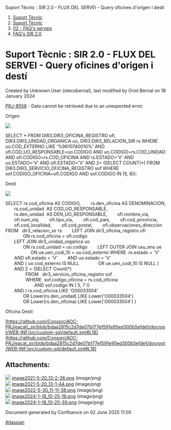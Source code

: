 Suport Tècnic : SIR 2.0 - FLUX DEL SERVEI - Query oficines d'origen i destí  

1.  [Suport Tècnic](index.md)
2.  [Suport Tècnic](13893782.md)
3.  [02 - FAQ's serveis](26313393.md)
4.  [FAQ's SIR 2.0](41523073.md)

Suport Tècnic : SIR 2.0 - FLUX DEL SERVEI - Query oficines d'origen i destí
===========================================================================

Created by Unknown User (otecobernal), last modified by Oriol Bernal on 18 January 2024

[PRJ-8558](https://contacte.aoc.cat/browse/PRJ-8558?src=confmacro) - Data cannot be retrieved due to an unexpected error.

Origen

![](attachments/64981586/100008862.png)

SELECT \*
FROM DIR3.DIR3\_OFICINA\_REGISTRO ofi,
     DIR3.DIR3\_UNIDAD\_ORGANICA uo,
     DIR3.DIR3\_RELACION\_SIR rs
WHERE uo.COD\_EXTERNO LIKE '%9610740010%'
  AND ofi.COD\_UO\_RESPONSABLE=uo.CODIGO
  AND uo.CODIGO=rs.COD\_UNIDAD
  AND ofi.CODIGO=rs.COD\_OFICINA
  AND rs.ESTADO='V'
  AND uo.ESTADO='V'
  AND ofi.ESTADO='V'
  AND 2=
    (SELECT COUNT(\*)
     FROM DIR3.DIR3\_SERVICIO\_OFICINA\_REGISTRO sof
     WHERE sof.CODIGO\_OFICINA=ofi.CODIGO
       AND sof.CODIGO IN (5,
                          6));

Destí

![](attachments/64981586/100008861.png)

SELECT rs.cod\_oficina AS CODIGO,
       rs.den\_oficina AS DENOMINACION,
       rs.cod\_unidad  AS COD\_UO\_RESPONSABLE,
       rs.den\_unidad  AS DEN\_UO\_RESPONSABLE,
       ofi.nombre\_via,
       ofi.num\_via,
       ofi.tipo\_via,
       ofi.cod\_pais,
       ofi.cod\_provincia,
       ofi.cod\_localidad,
       ofi.cod\_postal,
       ofi.observaciones\_direccion
FROM   dir3\_relacion\_sir rs
       LEFT JOIN dir3\_oficina\_registro ofi
              ON rs.cod\_oficina = ofi.codigo
       LEFT JOIN dir3\_unidad\_organica uo
              ON rs.cod\_unidad = uo.codigo
       LEFT OUTER JOIN usu\_ens ue
                    ON ue.uen\_codi\_10 = uo.cod\_externo
WHERE  rs.estado = 'V'
       AND ofi.estado = 'V'
       AND uo.estado = 'V'
       AND ( uo.cod\_externo IS NULL
              OR ue.uen\_codi\_10 IS NULL )
       AND 2 = (SELECT Count(\*)
                FROM   dir3\_servicio\_oficina\_registro sof
                WHERE  sof.codigo\_oficina = rs.cod\_oficina
                       AND sof.codigo IN ( 5, 7 ))
       AND ( rs.cod\_oficina LIKE 'O00033504'
              OR Lower(rs.den\_unidad) LIKE Lower('O00033504')
              OR Lower(rs.den\_oficina) LIKE Lower('O00033504') ) 

Oficina Destí:

[https://github.com/ConsorciAOC-PRJ/eacat\_sir/blob/bdaa2815c2d7de07b177e1591e95ed300b5efde1/docroot/WEB-INF/src/custom-sql/default.xml#L18](https://github.com/ConsorciAOC-PRJ/eacat_sir/blob/bdaa2815c2d7de07b177e1591e95ed300b5efde1/docroot/WEB-INF/src/custom-sql/default.xml#L18)

Attachments:
------------

![](images/icons/bullet_blue.gif) [image2021-5-20\_13-2-36.png](attachments/64981586/64981587.png) (image/png)  
![](images/icons/bullet_blue.gif) [image2021-5-20\_13-1-44.png](attachments/64981586/64981588.png) (image/png)  
![](images/icons/bullet_blue.gif) [image2022-5-30\_11-11-38.png](attachments/64981586/64981591.png) (image/png)  
![](images/icons/bullet_blue.gif) [image2024-1-18\_10-25-16.png](attachments/64981586/100008861.png) (image/png)  
![](images/icons/bullet_blue.gif) [image2024-1-18\_10-25-39.png](attachments/64981586/100008862.png) (image/png)  

Document generated by Confluence on 02 June 2025 11:00

[Atlassian](http://www.atlassian.com/)
